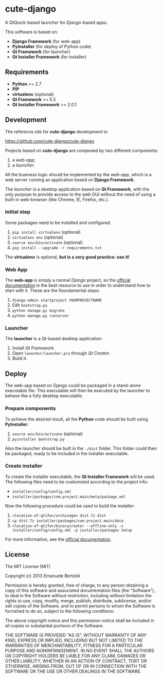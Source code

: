 # cute-django

A *QtQuick*-based launcher for *Django*-based apps.

This software is based on:

  * **Django Framework** (for web-app)
  * **PyInstaller** (for deploy of Python code)
  * **Qt Framework** (for launcher)
  * **Qt Installer Framework** (for installer)

## Requirements

 * **Python** >= 2.7
 * **PIP**
 * **virtualenv** (optional)
 * **Qt Framework** >= 5.5
 * **Qt Installer Framework** >= 2.0.1

## Development

The reference site for **cute-django** development is:

https://github.com/cute-django/cute-django

Projects based on **cute-django** are composed by two different components:

 1. a *web-app*;
 2. a *launcher*.

All the business logic should be implemented by the *web-app*,
which is a web server running an application based on **Django Framework**.

The *launcher* is a desktop application based on **Qt Framework**, with
the only purpose to provide access to the web GUI without the need of
using a built-in web-browser (like Chrome, IE, Firefox, etc.).

### Initial step

Some packages need to be installed and configured:

  1.  `pip install virtualenv` (optional)
  2.  `virtualenv env` (optional)
  3.  `source env/bin/activate` (optional)
  4.  `pip install --upgrade -r requirements.txt`

The **virtualenv** is optional, **but is a very good practice: use it!**

### Web App

The **web-app** is simply a normal *Django* project, so the
[official documentation][Django-project] is the best resource to use in order
to understand how to start with it. These are the foundamental steps:

  1.  `django-admin startproject YOURPROJECTNAME`
  2.  Edit `bootstrap.py`
  3.  `python manage.py migrate`
  4.  `python manage.py runserver`

### Launcher

The **launcher** is a Qt-based desktop application:

  1.  Install *Qt Framework*.
  2.  Open `launcher/launcher.pro` through *Qt Creator*.
  3.  Build it.

## Deploy

The web-app based on Django could be packaged in a stand-alone executable file.
This executable will then be executed by the launcher to behave like a fully
desktop executable.

### Prepare components

To achieve the desired result, all the **Python** code should be built using
**PyInstaller**:

 1. `source env/bin/activate` (optional)
 2. `pyinstaller bootstrap.py`

Also the *launcher* should be built in the `./dist` folder. This folder
could then be packaged, ready to be included in the installer executable.

### Create installer

To create the installer executable, the **Qt Installer Framework** will be used.
The following files need to be customized according to the project info:

 * `installer/config/config.xml`
 * `installer/packages/com.project.main/meta/package.xml`

Now the following procedure could be used to build the installer:

 1. `<location-of-qtifw>/archivegen dist.7z dist`
 2. `cp dist.7z installer/packages/com.project.main/data`
 3. `<location-of-qtifw>/binarycreator --offline-only -c installer/config/config.xml -p installer/packages Setup`

For more information, see the [official documentation][QtIF].

## License

The MIT License (MIT)

Copyright (c) 2013 Emanuele Bertoldi

Permission is hereby granted, free of charge, to any person obtaining a copy of
this software and associated documentation files (the "Software"), to deal in
the Software without restriction, including without limitation the rights to
use, copy, modify, merge, publish, distribute, sublicense, and/or sell copies of
the Software, and to permit persons to whom the Software is furnished to do so,
subject to the following conditions:

The above copyright notice and this permission notice shall be included in all
copies or substantial portions of the Software.

THE SOFTWARE IS PROVIDED "AS IS", WITHOUT WARRANTY OF ANY KIND, EXPRESS OR
IMPLIED, INCLUDING BUT NOT LIMITED TO THE WARRANTIES OF MERCHANTABILITY, FITNESS
FOR A PARTICULAR PURPOSE AND NONINFRINGEMENT. IN NO EVENT SHALL THE AUTHORS OR
COPYRIGHT HOLDERS BE LIABLE FOR ANY CLAIM, DAMAGES OR OTHER LIABILITY, WHETHER
IN AN ACTION OF CONTRACT, TORT OR OTHERWISE, ARISING FROM, OUT OF OR IN
CONNECTION WITH THE SOFTWARE OR THE USE OR OTHER DEALINGS IN THE SOFTWARE.

[Django-project]: https://docs.djangoproject.com/en/1.8/intro/tutorial01/#creating-a-project
[QtIF]: https://doc.qt.io/qtinstallerframework/index.html
